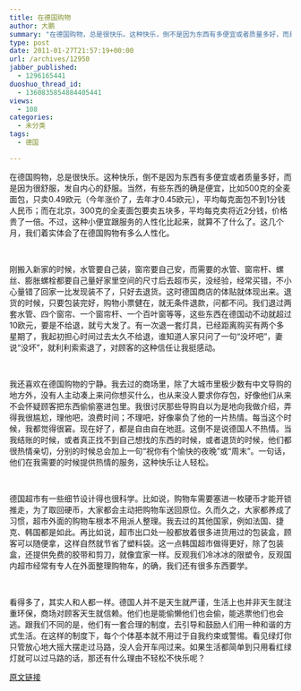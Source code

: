 ```yaml
---
title: 在德国购物
author: 大鹏
summary: "在德国购物，总是很快乐。这种快乐，倒不是因为东西有多便宜或者质量多好，而是因为很舒服，发自内心的舒服。当然，有些东西的确是便宜，比如500克的全麦面包，只卖0.49欧元（今年涨价了，去年才0.45欧元），平均每克面包不到1分钱人民币；而在北京，300克的全麦面包要卖五块多，平均每克卖将近2分钱，价格贵了一倍。不过，这种小便宜跟服务的人性化比起来，就算不了什么了。这几个月，我们着实体会了在德国购物有多么人性化。"
type: post
date: 2011-01-27T21:57:19+00:00
url: /archives/12950
jabber_published:
  - 1296165441
duoshuo_thread_id:
  - 1360835854884405441
views:
  - 108
categories:
  - 未分类
tags:
  - 德国

---
```

在德国购物，总是很快乐。这种快乐，倒不是因为东西有多便宜或者质量多好，而是因为很舒服，发自内心的舒服。当然，有些东西的确是便宜，比如500克的全麦面包，只卖0.49欧元（今年涨价了，去年才0.45欧元），平均每克面包不到1分钱人民币；而在北京，300克的全麦面包要卖五块多，平均每克卖将近2分钱，价格贵了一倍。不过，这种小便宜跟服务的人性化比起来，就算不了什么了。这几个月，我们着实体会了在德国购物有多么人性化。

&#160;

刚搬入新家的时候，水管要自己装，窗帘要自己安，而需要的水管、窗帘杆、螺丝、膨胀螺栓都要自己量好家里空间的尺寸后去超市买，没经验，经常买错，不小心量错了回家一比发现装不了，只好去退货。这时德国商店的体贴就体现出来。退货的时候，只要包装完好，购物小票健在，就无条件退款，问都不问。我们退过两套水管、四个窗帘、一个窗帘杆、一个百叶窗等等，这些东西在德国动不动就超过10欧元，要是不给退，就亏大发了。有一次退一套灯具，已经距离购买有两个多星期了，我起初担心时间过去太久不给退，谁知道人家只问了一句“没坏吧”，妻说“没坏”，就利利索索退了，对顾客的这种信任让我挺感动。

&#160;

我还喜欢在德国购物的宁静。我去过的商场里，除了大城市里极少数有中文导购的地方外，没有人主动凑上来问你想买什么，也从来没人要求你存包，好像他们从来不会怀疑顾客把东西偷偷塞进包里。我很讨厌那些导购自以为是地向我做介绍，弄得我很尴尬，理他吧，浪费时间；不理吧，好像辜负了他的一片热情。每当这个时候，我都觉得很窘。现在好了，都是自由自在地逛。这倒不是说德国人不热情。当我结账的时候，或者真正找不到自己想找的东西的时候，或者退货的时候，他们都很热情亲切，分别的时候总会加上一句“祝你有个愉快的夜晚”或“周末”。一句话，他们在我需要的时候提供热情的服务，这种快乐让人轻松。

&#160;

德国超市有一些细节设计得也很科学。比如说，购物车需要塞进一枚硬币才能开锁推走，为了取回硬币，大家都会主动把购物车送回原位。久而久之，大家都养成了习惯，超市外面的购物车根本不用派人整理。我去过的其他国家，例如法国、捷克、韩国都是如此。再比如说，超市出口处一般都放着很多进货用过的包装盒，顾客可以随便拿，这样自然就节省了塑料袋。这一点韩国超市做得更好，除了包装盒，还提供免费的胶带和剪刀，就像宜家一样。反观我们冷冰冰的限塑令，反观国内超市经常有专人在外面整理购物车，的确，我们还有很多东西要学。

&#160;

看得多了，其实人和人都一样。德国人并不是天生就严谨，生活上也并非天生就注重环保，商场对顾客天生就信赖。他们也是能偷懒他们也会偷，能逃票他们也会逃。跟我们不同的是，他们有一套合理的制度，去引导和鼓励人们用一种和谐的方式生活。在这样的制度下，每个个体基本就不用过于自我约束或警惕。看见绿灯你只管放心地大摇大摆走过马路，没人会开车闯过来。如果生活都简单到只用看红绿灯就可以过马路的话，那还有什么理由不轻松不快乐呢？

[原文链接](http://dapengde.com/archives/12950)

